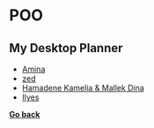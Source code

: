 # POO
## My Desktop Planner
- [Amina](./MydesktopPlanner22-23/Amina/README.md)
- [zed](./MydesktopPlanner22-23/zed/README.md)
- [Hamadene Kamelia & Mallek Dina](./MydesktopPlanner22-23/Hamadene_Kamelia-Mallek_Dina/README.md)
- [Ilyes](./MydesktopPlanner22-23/Ilyes/README.md)

**[Go back](../2CP.md)**
